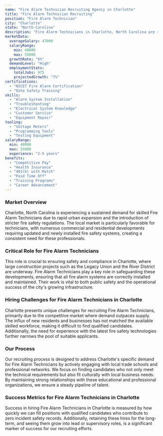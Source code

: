 ```yaml
---
name: "Fire Alarm Technician Recruiting Agency in Charlotte"
title: "Fire Alarm Technician Recruiting"
position: "Fire Alarm Technician"
city: "Charlotte"
state: "North-Carolina"
description: "Fire Alarm Technicians in Charlotte, North Carolina are responsible for installing, maintaining, and repairing fire alarm systems and equipment."
marketData:
  averageSalary: 47000
  salaryRange:
    min: 40000
    max: 55000
  growthRate: "6%"
  demandLevel: "High"
  employmentStats:
    totalJobs: 975
    projectedGrowth: "7%"
certifications:
  - "NICET Fire Alarm Certification"
  - "Osha Safety Training"
skills:
  - "Alarm System Installation"
  - "Troubleshooting"
  - "Electrical System Knowledge"
  - "Customer Service"
  - "Equipment Repair"
tooling:
  - "Voltage Meters"
  - "Programming Tools"
  - "Testing Equipment"
salaryRange:
  min: 40000
  max: 55000
  experience: "2-5 years"
benefits:
  - "Competitive Pay"
  - "Health Insurance"
  - "401(k) with Match"
  - "Paid Time Off"
  - "Training Programs"
  - "Career Advancement"
---
```


### Market Overview
Charlotte, North Carolina is experiencing a sustained demand for skilled Fire Alarm Technicians due to rapid urban expansion and the introduction of stricter fire safety regulations. The local market is particularly favorable for technicians, with numerous commercial and residential developments requiring updated and newly installed fire safety systems, creating a consistent need for these professionals.

### Critical Role for Fire Alarm Technicians
This role is crucial to ensuring safety and compliance in Charlotte, where large construction projects such as the Legacy Union and the River District are underway. Fire Alarm Technicians play a key role in safeguarding these developments, ensuring that all fire alarm systems are correctly installed and maintained. Their work is vital to both public safety and the operational success of the city's growing infrastructure.

### Hiring Challenges for Fire Alarm Technicians in Charlotte
Charlotte presents unique challenges for recruiting Fire Alarm Technicians, primarily due to the competitive market where demand outpaces supply. The influx of new residents and businesses has not matched the available skilled workforce, making it difficult to find qualified candidates. Additionally, the need for experience with the latest fire safety technologies further narrows the pool of suitable applicants.

### Our Process
Our recruiting process is designed to address Charlotte's specific demand for Fire Alarm Technicians by actively engaging with local trade schools and professional networks. We focus on finding candidates who not only meet the technical requirements but also fit culturally with local business needs. By maintaining strong relationships with these educational and professional organizations, we ensure a steady pipeline of talent.

### Success Metrics for Fire Alarm Technicians in Charlotte
Success in hiring Fire Alarm Technicians in Charlotte is measured by how quickly we can fill positions with qualified candidates who contribute to zero incident safety records. Additionally, retaining these hires for the long-term, and seeing them grow into lead or supervisory roles, is a significant marker of success for our recruiting efforts.